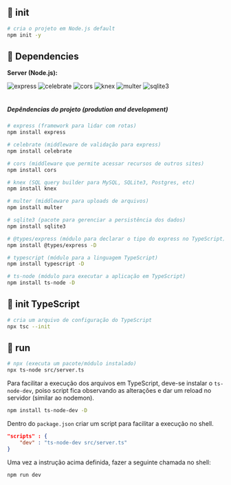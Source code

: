 ## :round_pushpin: init

```bash
# cria o projeto em Node.js default
npm init -y
```

## :bookmark_tabs: Dependencies

**Server (Node.js):**

<img alt="express" src="https://img.shields.io/badge/express-^4.17.1-brightgreen" />
<img alt="celebrate" src="https://img.shields.io/badge/celebrate-^12.1.1-brightgreen" />
<img alt="cors" src="https://img.shields.io/badge/cors-^2.8.5-brightgreen" />
<img alt="knex" src="https://img.shields.io/badge/knex-^0.21.1-brightgreen" />
<img alt="multer" src="https://img.shields.io/badge/multer-^1.4.2-brightgreen" />
<img alt="sqlite3" src="https://img.shields.io/badge/sqlite3-^4.2.0-brightgreen" />

<br/>
<br/>

##### Depêndencias do projeto (prodution and development)


```bash
# express (framework para lidar com rotas)
npm install express

# celebrate (middleware de validação para express)
npm install celebrate

# cors (middleware que permite acessar recursos de outros sites)
npm install cors

# knex (SQL query builder para MySQL, SQLite3, Postgres, etc)
npm install knex

# multer (middleware para uploads de arquivos)
npm install multer

# sqlite3 (pacote para gerenciar a persistência dos dados)
npm install sqlite3

# @types/express (módulo para declarar o tipo do express no TypeScript)
npm install @types/express -D

# typescript (módulo para a linguagem TypeScript)
npm install typescript -D

# ts-node (módulo para executar a aplicação em TypeScript)
npm install ts-node -D
```

## :round_pushpin: init TypeScript

```bash
# cria um arquivo de configuração do TypeScript
npx tsc --init
```

## :rocket: run


```bash
# npx (executa um pacote/módulo instalado)
npx ts-node src/server.ts
```

Para facilitar a execução dos arquivos em TypeScript, deve-se instalar o `ts-node-dev`, poiso script fica observando as alterações e dar um reload no servidor (similar ao nodemon).

```bash
npm install ts-node-dev -D
```

Dentro do `package.json` criar um script para facilitar a execução no shell.
```json
"scripts" : {
    "dev" : "ts-node-dev src/server.ts"
}
```
Uma vez a instrução acima definida, fazer a seguinte chamada no shell:
```bash
npm run dev
```